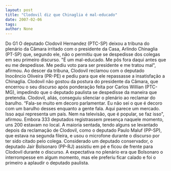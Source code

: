 ```yaml
---
layout: post
title: "Clodovil diz que Chinaglia é mal-educado"
date: 2007-02-06
tags: 
author: None
---
```

Do G1
O deputado Clodovil Hernandez (PTC-SP) deixou a tribuna do plenário da Câmara irritado com o presidente da Casa, Arlindo Chinaglia (PT-SP) que, segundo ele, não o permitiu que se despedisse dos colegas em seu primeiro discurso. \"É um mal-educado. Me pôs fora daqui antes que eu me despedisse. Me pediu voto para ser presidente e me tratou mal\", afirmou. 
Ao descer da tribuna, Clodovil reclamou com o deputado Inocêncio Oliveira (PR-PE) e pediu para que ele repassasse a insatisfação a Chinaglia.
Clodovil não gostou da postura do presidente da Câmara, que encerrou o seu discurso após ponderação feita por Carlos Willian (PTC-MG), impedindo que o deputado paulista se despedisse da maneira que pretendia. 
Clodovil, aliás, conseguiu silenciar o plenário ao reclamar do barulho. “Fala-se muito em decoro parlamentar. Eu não sei o que é decoro com um barulho desses enquanto a gente fala. Aqui parece um mercado. Isso aqui representa um país. Nem na televisão, que é popular, se faz isso\", afirmou. 
Embora 333 deputados registrassem presença naquele momento, uns 200 estavam no local. A maioria sentada, tendo alguns se levantado depois da reclamação de Clodovil, como o deputado Paulo Maluf (PP-SP), que estava na segunda fileira, e usou o microfone durante o discurso por ter sido citado pelo colega. 
Considerado um deputado conservador, o deputado Jair Bolsonaro (PP-RJ) assistiu em pé e ficou de frente para Clodovil durante o discurso. A expectativa no plenário era que Bolsonaro o interrompesse em algum momento, mas ele preferiu ficar calado e foi o primeiro a aplaudir o deputado paulista.  